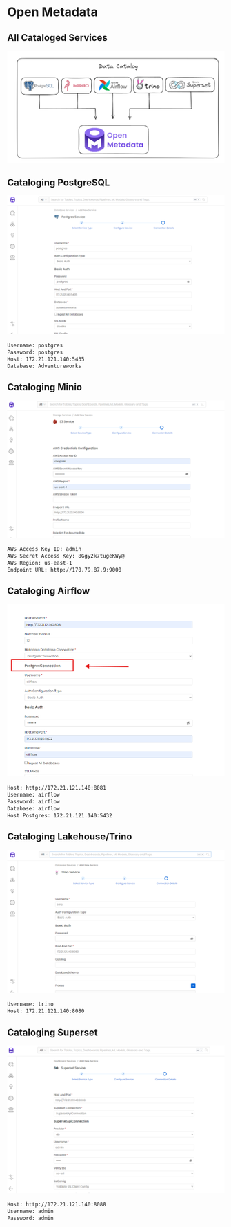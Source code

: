 # Open Metadata

## All Cataloged Services
![image](./assets/open-medata-catalog.png)


## Cataloging PostgreSQL
![image](./assets/open_metadata_postgres.png)
```
Username: postgres
Password: postgres
Host: 172.21.121.140:5435
Database: Adventureworks
```

## Cataloging Minio
![image](./assets/open_metadata_minio.png)
```
AWS Access Key ID: admin
AWS Secret Access Key: 8Ggy2k7tugeKWy@
AWS Region: us-east-1
Endpoint URL: http://170.79.87.9:9000
```

## Cataloging Airflow
![image](./assets/open_metadata_airflow.png)
```
Host: http://172.21.121.140:8081
Username: airflow
Password: airflow
Database: airflow
Host Postgres: 172.21.121.140:5432
```

## Cataloging Lakehouse/Trino
![image](./assets/open_metadata_trino.png)
```
Username: trino
Host: 172.21.121.140:8080
```

## Cataloging Superset
![image](./assets/open_metadata_superset.png)
```
Host: http://172.21.121.140:8088
Username: admin
Password: admin
```